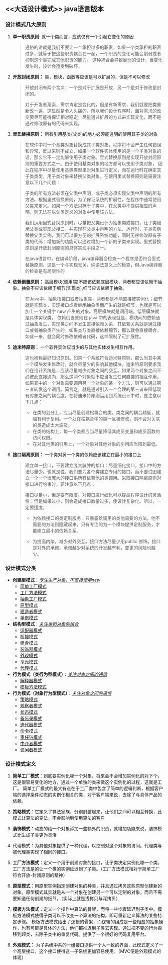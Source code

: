 ## <<大话设计模式>> java语言版本

### 设计模式几大原则

1. **单一职责原则**:  就一个类而言，应该仅有一个引起它变化的原因

   > 通俗的讲就是我们不要让一个承担过多的职责，如果一个类承担的职责过多，就等于把这些职责耦合在一起，一个职责的变化可能会削弱或者抑制这个类完成其他职责的能力。 这种耦合会导致脆弱的设计，当变化发生时，设计会遭受到破坏。

2. **开放封闭原则：** 类，模块，函数等应该是可以扩展的，但是不可以修改

   > 开放封闭有两个含义：一个是对于扩展是开放，另一个是对于修改是封闭的。
   >
   > 对于开发者莱索，需求肯定是变化的，但是有新需求，我们就要把类重新改一遍，这显然是令人头痛的，所以我们设计程序时，面对需求的改变要尽可能得保证相对稳定，尽量通过扩展的方式来实现变化，而不是通过修改原有的代码来实现。

3. **里氏替换原则：** 所有引用基类(父类)的地方必须能透明的使用其子类的对象

   > 在软件中将一个基类对象替换成其子类对象，程序将不会产生任何错误和异常，反过来则不成立，如果一个软件实体使用的是一个子类对象的话，那么它不一定能够使用子类对象。里式替换原则是实现开放封闭原则的重要方式之一。由于使用基类对象的地方都可以使用子类对象， 因此在程序中尽量使用基类类型来对对象进行定义，而在运行时在确定其子类类型，用子类对象来替换父类对象。在使用里式替换原则是需要注意以下几个问题：
   >
   > 子类的所有方法必须在父类中声明，或子类必须实现父类中声明的所有方法。根据里式替换原则，为了保证系统的扩展性，在程序中通常使用父类来定义。如果一个方法只存于子类中，在父类中不提供相应的声明，则无法在以父类定义的对象中使用该方法。
   >
   > 我们运用里式替换原则时，尽量把父类设计为抽象类或接口，让子类继承父类或实现父接口，并实现在父类中声明的方法、运行时，子类实例替换父类实例，我们可以很方便的扩展系统功能，同时无序修改原有子类的代码；增加新的功能可以通过增加一个新的子类来实现。里式替换原则是开放封闭原则的具体实现手段之一。
   >
   > 在java语言中，在编译阶段，java编译器会检查一个程序是否符合里式替换原则。这是一个与实现无关，纯语法意义上的检查，但Java编译器的检查是有局限性的

4. **依赖倒置原则：** 高层模块(调用端)不应该依赖底层模块，两者都应该依赖于抽象。抽象不应该依赖于细节(实现类),细节应该依赖于抽象。

   > 在Java中，抽象指接口或者抽象类，两者都是不能直接被实例化；细节就是实现类，实现接口或者继承抽象类而产生的就是细节，也就是可以加上一个关键字 new 产生的对象。高层模块就是调用端，低层模块就是具体实现类。 依赖倒置原则在 java 中的表现就是，模块间的依赖通过抽象发生，实现类之间不发生直接依赖关系，其依赖关系就是通过接口或者抽象类产生的。如果类与类直接依赖细节，那么就会直接耦合。如此一来，就会同时修改依赖者代码，这样限制了可扩展性。

5. **迪米特原则：** 一个软件实体应当少的与其他实体发生相互作用。

   > 这也被称最好知识原则。如果一个系统符合迪米特原则，那么当其中某一个模块发生修改时，就会尽量少的影响其他模块。迪米特原则要求我们在设计系统是，应该尽量减少对象之间的交互。如果两个对象之间不必彼此直接通向，那么这两个对象就不应当发生任何直接的相互作用。如果其中的一个对象需要调用另一个对象的某一个方法，则可以通过第三者转发这个调用。简言之，就是通过引入一个合理的第三者来降低现有对象之间的耦合度。在将迪米特原则运用到系统设计中时，要注意以下几点：
   >
   > - 在类的划分上，应当尽量创建松耦合的类。类之间的耦合越低，就越有利于复用。一个处在松耦合中的类一旦被修改，则不会对关联的类造成太大波及。
   > - 在类的结构上，每一个类都应当尽量降低其成员变量和成员函数的访问权限。
   > - 在对其他类的引用上，一个对象对其他对象的引用应当降到最低。

6. **接口隔离原则：** 一个类对另一个类的依赖应该建立在最小的接口上

   > 建立单一接口，不要建立庞大臃肿的接口：尽量细化接口，接口中的方法尽量少。也就是说，我们要为各个类建立专用的接口，而不要试图建立一个一个很庞大的接口供所有依赖他的类调用。采取接口隔离原则对接口进行约束时，要注意以下几点：
   >
   > 接口尽量小，但是要有限度。对接口进行细化可以提高程序设计的灵活性；但是如果过小，则会造成接口数量过多，使设计复杂化。所以，一定要适度。
   >
   > - 为依赖接口的类定制服务，只暴露给调用的类他需要的方法，他不需要的方法则隐藏起来，只有专注的为一个模块提供定制服务，才能建立最小的依赖关系。
   >
   > - 为提高内聚，减少对外交互。接口方法尽量少用public 修饰。接口是对外的承诺，承诺越少对系统的开发越有利，变更的风险也越少。

### 设计模式分类

- **创建型模式**：<u>*专注生产对象，不直接使用new*</u>
    - [简单工厂模式](https://github.com/1546844168/java-design-patterns/tree/master/simple-factory)
    - [工厂方法模式](https://github.com/1546844168/java-design-patterns/tree/master/factory-method)
    - [抽象工厂模式](https://github.com/1546844168/java-design-patterns/tree/master/abstract-factory)
    - [原型模式](https://github.com/1546844168/java-design-patterns/tree/master/prototype)
    - [建造者模式](https://github.com/1546844168/java-design-patterns/tree/master/builder)
    - [单例模式](https://github.com/1546844168/java-design-patterns/tree/master/singleton)
- **结构型模式**：*<u>关注类和对象的组合</u>*
    - [适配器模式](https://github.com/1546844168/java-design-patterns/tree/master/adapter)
    - [桥接模式](https://github.com/1546844168/java-design-patterns/tree/master/bridge)
    - [组合模式](https://github.com/1546844168/java-design-patterns/tree/master/composite)
    - [装饰器模式](https://github.com/1546844168/java-design-patterns/tree/master/decorator)
    - [外观模式](https://github.com/1546844168/java-design-patterns/tree/master/facade)
    - [享元模式](https://github.com/1546844168/java-design-patterns/tree/master/flyweight)
    - [代理模式](https://github.com/1546844168/java-design-patterns/tree/master/proxy)
- **行为模式（类行为型模式）**：*<u>关注对象之间的通信</u>*
    - [解释器模式](https://github.com/1546844168/java-design-patterns/tree/master/interpreter)
    - [模板方法模式](https://github.com/1546844168/java-design-patterns/tree/master/template)
- **行为模式（对象行为型模式）**：*<u>关注对象之间的通信</u>*
    - [策略模式](https://github.com/1546844168/java-design-patterns/tree/master/strategy)
    - [观察者模式](https://github.com/1546844168/java-design-patterns/tree/master/observer)
    - [状态模式](https://github.com/1546844168/java-design-patterns/tree/master/state)
    - [备忘录模式](https://github.com/1546844168/java-design-patterns/tree/master/memento)
    - [迭代器模式](https://github.com/1546844168/java-design-patterns/tree/master/iteractor)
    - [命令模式](https://github.com/1546844168/java-design-patterns/tree/master/command)
    - [责任链模式](https://github.com/1546844168/java-design-patterns/tree/master/responsibility-chain)
    - [中介者模式](https://github.com/1546844168/java-design-patterns/tree/master/mediator)
    - [访问者模式](https://github.com/1546844168/java-design-patterns/tree/master/visitor)

### 设计模式定义

1. **简单工厂模式**：到底要实例化哪一个对象，将来会不会增加实例化的对下个，这是很容易变化的地方，通过一个单独的类来做这个实例化的过程，这就是工厂。
   简单工厂模式的最大有点在于工厂类中包含了简单的逻辑判断，根据客户端的选择条件动态的实例化相关的类，对于客户端来说，去除了与具体产品的依赖。


2. **策略模式**：它定义了算法家族，分别封装起来，让他们之间可以相互转换，此模式让算法的变法，不会影响到使用算法的客户

3. **装饰模式**：动态的给一个对象添加一些额外的职责，就增加功能来说，装饰模式比生成子类更为灵活

4. 代理模式：为其他对象提供了一种代理，以控制对这个对象的访问。代理类与被代理类实现了相同的接口。

5. **工厂方法模式**：定义一个用于创建对象的接口，让子类决定实例化哪一个类。工厂方法是的让一个类的实例延迟到了子类。（工厂方法模式相对于简单工厂符合开放-封闭原则的精神）

6. **原型模式**：用原型实例指定创建对象的种类，并且通过拷贝这些原型创建新的对象。原型模式其实就是从一个对象在创建另一个可以定制的对象，而且不需要知道任何创建的细节。（实际上就是浅拷贝与深拷贝）

7. **模板方法模式**：定义一个操作中算法的骨架，而将一些步骤延迟到子类中。模板方法模式使得子类可以不改变一个算法的结构，即可重新定义算法的某些特定步骤。
   模板方法模式给出了逻辑的骨架，而逻辑的组成是一些相应的抽象操作，也有可能是具体的方法，他们都推迟到子类去实现。通过把不变的行为搬移到超类，去除子类中的重复代码。提供了一个很好的代码复用平台。

8. **外观模式：** 为子系统中共的一组接口提供一个人一致的界面，此模式定义了一个高层接口，这个接口使得这一子系统更加容易使用。（MVC便是外观模式的体现）   
